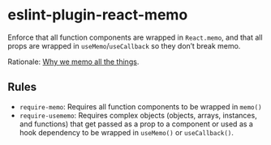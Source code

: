 # eslint-plugin-react-memo

Enforce that all function components are wrapped in `React.memo`, and that all props are wrapped in `useMemo`/`useCallback` so they don’t break memo.

Rationale: [Why we memo all the things](https://attardi.org/why-we-memo-all-the-things/).

## Rules

- `require-memo`: Requires all function components to be wrapped in `memo()`
- `require-usememo`: Requires complex objects (objects, arrays, instances, and functions) that get passed as a prop to a component or used as a hook dependency to be wrapped in `useMemo()` or `useCallback()`.
